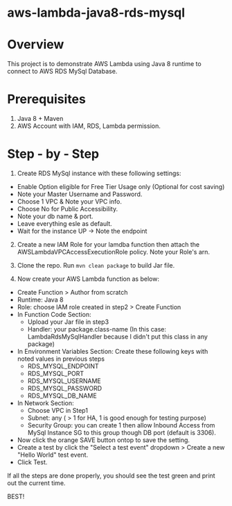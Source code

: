 # aws-lambda-java8-rds-mysql

# Overview

This project is to demonstrate AWS Lambda using Java 8 runtime to connect to AWS RDS MySql Database.

# Prerequisites
1. Java 8 + Maven
2. AWS Account with IAM, RDS, Lambda permission.

# Step - by - Step
1. Create RDS MySql instance with these following settings:
* Enable Option eligible for Free Tier Usage only (Optional for cost saving)
* Note your Master Username and Password.
* Choose 1 VPC & Note your VPC info.
* Choose No for Public Accessibility.
* Note your db name & port.
* Leave everything esle as default.
* Wait for the instance UP -> Note the endpoint

2. Create a new IAM Role for your lamdba function then attach the AWSLambdaVPCAccessExecutionRole policy. Note your Role's arn.

3. Clone the repo. Run 
``mvn clean package``
to build Jar file.

4. Now create your AWS Lambda function as below:
* Create Function > Author from scratch
* Runtime: Java 8
* Role: choose IAM role created in step2 > Create Function
* In Function Code Section:
  * Upload your Jar file in step3
  * Handler: your package.class-name (In this case: LambdaRdsMySqlHandler because I didn't put this class in any package)
* In Environment Variables Section: Create these following keys with noted values in previous steps
  * RDS_MYSQL_ENDPOINT
  * RDS_MYSQL_PORT
  * RDS_MYSQL_USERNAME
  * RDS_MYSQL_PASSWORD
  * RDS_MYSQL_DB_NAME
* In Network Section:
  * Choose VPC in Step1
  * Subnet: any ( > 1 for HA, 1 is good enough for testing purpose)
  * Security Group: you can create 1 then allow Inbound Access from MySql Instance SG to this group though DB port (default is 3306).
* Now click the orange SAVE button ontop to save the setting.
* Create a test by click the "Select a test event" dropdown > Create a new "Hello World" test event.
* Click Test. 

If all the steps are done properly, you should see the test green and print out the current time.

BEST!
